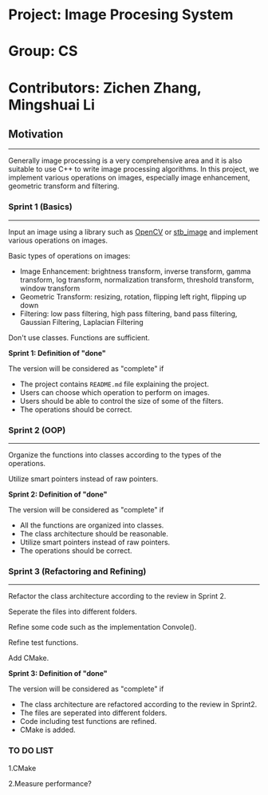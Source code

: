 # Project: Image Procesing System
# Group: CS
# Contributors: Zichen Zhang, Mingshuai Li

## Motivation
---
Generally image processing is a very comprehensive area and it is also suitable to use C++ to write image processing algorithms. In this project, we implement various operations on images, especially image enhancement, geometric transform and filtering.

### Sprint 1 (Basics)
----

Input an image using a library such as [OpenCV](https://opencv.org/) or [stb_image](https://github.com/nothings/stb) and implement various operations on images.

Basic types of operations on images: 
- Image Enhancement: brightness transform, inverse transform, gamma transform, log transform, normalization transform, threshold transform, window transform
- Geometric Transform: resizing, rotation, flipping left right, flipping up down
- Filtering: low pass filtering, high pass filtering, band pass filtering, Gaussian Filtering, Laplacian Filtering

Don't use classes. Functions are sufficient.


**Sprint 1: Definition of "done"**

The version will be considered as "complete" if 

- The project contains `README.md` file explaining the project.
- Users can choose which operation to perform on images.
- Users should be able to control the size of some of the filters.
- The operations should be correct.



### Sprint 2 (OOP)
----

Organize the functions into classes according to the types of the operations.

Utilize smart pointers instead of raw pointers.


**Sprint 2: Definition of "done"**

The version will be considered as "complete" if 

- All the functions are organized into classes. 
- The class architecture should be reasonable.
- Utilize smart pointers instead of raw pointers.
- The operations should be correct.



### Sprint 3 (Refactoring and Refining)
----

Refactor the class architecture according to the review in Sprint 2.

Seperate the files into different folders.

Refine some code such as the implementation Convole().

Refine test functions.

Add CMake.


**Sprint 3: Definition of "done"**

The version will be considered as "complete" if 

- The class architecture are refactored according to the review in Sprint2.
- The files are seperated into different folders.
- Code including test functions are refined.
- CMake is added.

### TO DO LIST
1.CMake

2.Measure performance?


